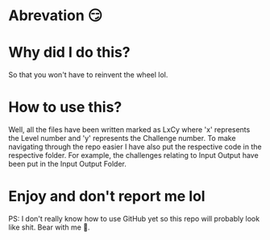 # Abrevation 😏
<h1>Why did I do this?</h1>
So that you won't have to reinvent the wheel lol. 

<h1> How to use this?</h1>
Well, all the files have been written marked as LxCy where 'x' represents the Level number and 'y' represents the Challenge number.
To make navigating through the repo easier I have also put the respective code in the respective folder. For example, the challenges relating to Input Output have been put in the Input Output Folder. 

<h1> Enjoy and don't report me lol </h1>
PS: I don't really know how to use GitHub yet so this repo will probably look like shit. Bear with me 🥴.

